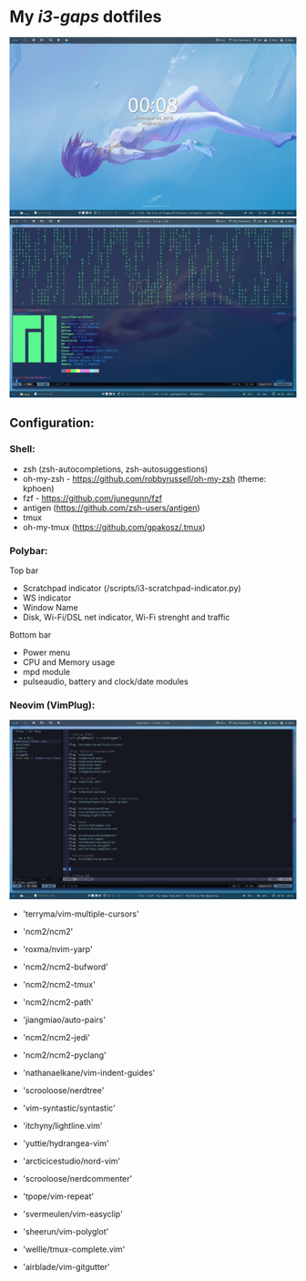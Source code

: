# My _i3-gaps_ dotfiles

![Desktop shot](./wallpapers/sshot.png)
![Terminal shot](./wallpapers/sshot-terminal.png)

## Configuration:
### Shell:
* zsh (zsh-autocompletions, zsh-autosuggestions)
* oh-my-zsh - https://github.com/robbyrussell/oh-my-zsh (theme: kphoen)
* fzf - https://github.com/junegunn/fzf
* antigen (https://github.com/zsh-users/antigen)
* tmux
* oh-my-tmux (https://github.com/gpakosz/.tmux)

### Polybar:
Top bar
* Scratchpad indicator (/scripts/i3-scratchpad-indicator.py)
* WS indicator
* Window Name
* Disk, Wi-Fi/DSL net indicator, Wi-Fi strenght and traffic

Bottom bar
* Power menu
* CPU and Memory usage
* mpd module
* pulseaudio, battery and clock/date modules

### Neovim (VimPlug):

![init.vim](./wallpapers/nvim.png)

* 'terryma/vim-multiple-cursors'

* 'ncm2/ncm2'
* 'roxma/nvim-yarp'
* 'ncm2/ncm2-bufword'
* 'ncm2/ncm2-tmux'
* 'ncm2/ncm2-path'
* 'jiangmiao/auto-pairs'

* 'ncm2/ncm2-jedi'

* 'ncm2/ncm2-pyclang'

* 'nathanaelkane/vim-indent-guides'

* 'scrooloose/nerdtree'
* 'vim-syntastic/syntastic'
* 'itchyny/lightline.vim'

* 'yuttie/hydrangea-vim'
* 'arcticicestudio/nord-vim'

* 'scrooloose/nerdcommenter'
* 'tpope/vim-repeat'
* 'svermeulen/vim-easyclip'
* 'sheerun/vim-polyglot'
* 'wellle/tmux-complete.vim'

* 'airblade/vim-gitgutter'





